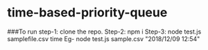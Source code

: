# time-based-priority-queue

###To run
step-1: clone the repo.
Step-2: npm i
Step-3: node test.js samplefile.csv time
Eg- node test.js sample.csv "2018/12/09 12:54"
